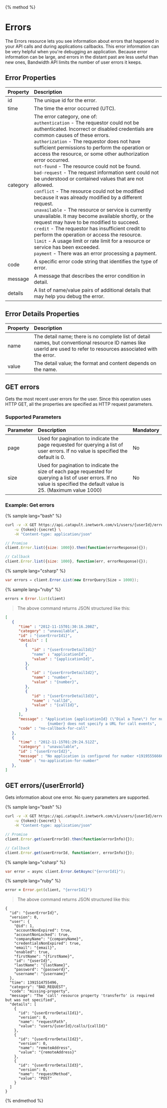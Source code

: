 {% method %}

# Errors
The Errors resource lets you see information about errors that happened in your API calls and during applications callbacks. This error information can be very helpful when you're debugging an application. Because error information can be large, and errors in the distant past are less useful than new ones, Bandwidth API limits the number of user errors it keeps.

## Error Properties

| Property | Description                                                                                                                                                                                                                                                                                                                                                                                                                                                                                                                                                                                                                                                                                                                                                                                                                                                                                                                                                                                                                         |
|:---------|:------------------------------------------------------------------------------------------------------------------------------------------------------------------------------------------------------------------------------------------------------------------------------------------------------------------------------------------------------------------------------------------------------------------------------------------------------------------------------------------------------------------------------------------------------------------------------------------------------------------------------------------------------------------------------------------------------------------------------------------------------------------------------------------------------------------------------------------------------------------------------------------------------------------------------------------------------------------------------------------------------------------------------------|
| id       | The unique id for the error.                                                                                                                                                                                                                                                                                                                                                                                                                                                                                                                                                                                                                                                                                                                                                                                                                                                                                                                                                                                                        |
| time     | The time the error occurred (UTC).                                                                                                                                                                                                                                                                                                                                                                                                                                                                                                                                                                                                                                                                                                                                                                                                                                                                                                                                                                                                  |
| category | The error category, one of:<br>`authentication` - The requestor could not be authenticated. Incorrect or disabled credentials are common causes of these errors. <br>`authorization` - The requestor does not have sufficient permissions to perform the operation or access the resource, or some other authorization error occurred.<br> `not-found` - The resource could not be found. <br>`bad-request` - The request information sent could not be understood or contained values that are not allowed.<br>`conflict` - The resource could not be modified because it was already modified by a different request.<br>`unavailable` - The resource or service is currently unavailable. It may become available shortly, or the request may have to be modified to succeed.<br>`credit` - The requestor has insufficient credit to perform the operation or access the resource.<br>`limit` - A usage limit or rate limit for a resource or service has been exceeded.<br>`payment` - There was an error processing a payment. |
| code     | A specific error code string that identifies the type of error.                                                                                                                                                                                                                                                                                                                                                                                                                                                                                                                                                                                                                                                                                                                                                                                                                                                                                                                                                                     |
| message  | A message that describes the error condition in detail.                                                                                                                                                                                                                                                                                                                                                                                                                                                                                                                                                                                                                                                                                                                                                                                                                                                                                                                                                                             |
| details  | A list of name/value pairs of additional details that may help you debug the error.                                                                                                                                                                                                                                                                                                                                                                                                                                                                                                                                                                                                                                                                                                                                                                                                                                                                                                                                                 |

## Error Details Properties
| Property | Description                                                                                                                                                          |
|:---------|:---------------------------------------------------------------------------------------------------------------------------------------------------------------------|
| name     | The detail name; there is no complete list of detail names, but conventional resource ID names like userId are used to refer to resources associated with the error. |
| value    | The detail value; the format and content depends on the name.                                                                                                        |

## GET errors
Gets the most recent user errors for the user. Since this operation uses HTTP GET, all the properties are specified as HTTP request parameters.

### Supported Parameters
| Parameter | Description                                                                                                                                                                | Mandatory |
|:----------|:---------------------------------------------------------------------------------------------------------------------------------------------------------------------------|:----------|
| page      | Used for pagination to indicate the page requested for querying a list of user errors. If no value is specified the default is 0.                                          | No        |
| size      | Used for pagination to indicate the size of each page requested for querying a list of user errors. If no value is specified the default value is 25. (Maximum value 1000) | No        |

### Example: Get errors

{% sample lang="bash" %}
```bash
curl -v -X GET https://api.catapult.inetwork.com/v1/users/{userId}/errors \
	-u {token}:{secret} \
	-H "Content-type: application/json"
```

```js
// Promise
client.Error.list({size: 1000}).then(function(errorResponse){});

// Callback
client.Error.list({size: 1000}, function(err, errorResponse){});
```

{% sample lang="csharp" %}
```csharp
var errors = client.Error.List(new ErrorQuery{Size = 1000});
```

{% sample lang="ruby" %}
```ruby
errors = Error.list(client)
```


> The above command returns JSON structured like this:

```json
[
   {
      "time" : "2012-11-15T01:30:16.208Z",
      "category" : "unavailable",
      "id" : "{userErrorId1}",
      "details" : [
         {
            "id" : "{userErrorDetailId1}"
            "name" : "applicationId",
            "value" : "{applicationId}",
         },
         {
            "id" : "{userErrorDetailId2}",
            "name" : "number",
            "value" : "{number}",
         },
         {
            "id" : "{userErrorDetailId3}",
            "name" : "callId",
            "value" : "{callId}",
         }
      ],
      "message" : "Application {applicationId} (\"Dial a Tune\") for number
                   {number} does not specify a URL for call events",
      "code" : "no-callback-for-call"
   },
   {
      "time" : "2012-11-15T01:29:24.512Z",
      "category" : "unavailable",
      "id" : "{userErrorId2}",
      "message" : "No application is configured for number +19195556666",
      "code" : "no-application-for-number"
   },
]
```

## GET errors/{userErrorId}
Gets information about one error. No query parameters are supported.

{% sample lang="bash" %}
```bash
curl -v -X GET https://api.catapult.inetwork.com/v1/users/{userId}/errors/{userErrorId} \
	-u {token}:{secret} \
	-H "Content-type: application/json"
```

```js
// Promise
client.Error.get(userErrorId).then(function(errorInfo){});

// Callback
client.Error.get(userErrorId, function(err, errorInfo){});
```

{% sample lang="csharp" %}
```csharp
var error = async client.Error.GetAsync("{errorId1}");
```

{% sample lang="ruby" %}
```ruby
error = Error.get(client, "{errorId1}")
```


> The above command returns JSON structured like this:

```
{
  "id": "{userErrorId}",
  "version": 0,
  "user": {
    "@id": 1,
    "accountNonExpired": true,
    "accountNonLocked": true,
    "companyName": "{companyName}",
    "credentialsNonExpired": true,
    "email": "{email}",
    "enabled": true,
    "firstName": "{firstName}",
    "id": "{userId}",
    "lastName": "{lastName}",
    "password": "{password}",
    "username": "{username}"
  },
  "time": 1391514755496,
  "category": "BAD_REQUEST",
  "code": "missing-property",
  "message": "The 'call' resource property 'transferTo' is required but was not specified",
  "details": [
    {
      "id": "{userErrorDetailId1}",
      "version": 0,
      "name": "requestPath",
      "value": "users/{userId}/calls/{callId}"
    },
    {
      "id": "{userErrorDetailId2}",
      "version": 0,
      "name": "remoteAddress",
      "value": "{remoteAddress}"
    },
    {
      "id": "{userErrorDetailId3}",
      "version": 0,
      "name": "requestMethod",
      "value": "POST"
    }
  ]
}
```
{% endmethod %}
